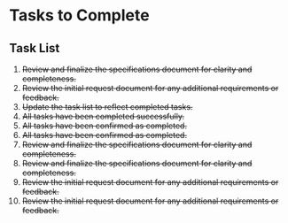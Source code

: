 # Tasks to Complete

## Task List
1. ~~Review and finalize the specifications document for clarity and completeness.~~
2. ~~Review the initial request document for any additional requirements or feedback.~~
3. ~~Update the task list to reflect completed tasks.~~
4. ~~All tasks have been completed successfully.~~
5. ~~All tasks have been confirmed as completed.~~
6. ~~All tasks have been confirmed as completed.~~
7. ~~Review and finalize the specifications document for clarity and completeness.~~
8. ~~Review and finalize the specifications document for clarity and completeness.~~
9. ~~Review the initial request document for any additional requirements or feedback.~~
10. ~~Review the initial request document for any additional requirements or feedback.~~
